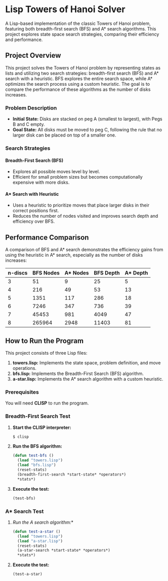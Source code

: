 # Lisp Towers of Hanoi Solver

A Lisp-based implementation of the classic Towers of Hanoi problem, featuring both breadth-first search (BFS) and A* search algorithms. This project explores state space search strategies, comparing their efficiency and performance.

## Project Overview

This project solves the Towers of Hanoi problem by representing states as lists and utilizing two search strategies: breadth-first search (BFS) and A* search with a heuristic. BFS explores the entire search space, while A* optimizes the search process using a custom heuristic. The goal is to compare the performance of these algorithms as the number of disks increases.

### Problem Description

- **Initial State:** Disks are stacked on peg A (smallest to largest), with Pegs B and C empty.
- **Goal State:** All disks must be moved to peg C, following the rule that no larger disk can be placed on top of a smaller one.

### Search Strategies

#### Breadth-First Search (BFS)
- Explores all possible moves level by level.
- Efficient for small problem sizes but becomes computationally expensive with more disks.

#### A* Search with Heuristic
- Uses a heuristic to prioritize moves that place larger disks in their correct positions first.
- Reduces the number of nodes visited and improves search depth and efficiency over BFS.

## Performance Comparison

A comparison of BFS and A* search demonstrates the efficiency gains from using the heuristic in A* search, especially as the number of disks increases:

| n-discs | BFS Nodes | A* Nodes | BFS Depth | A* Depth |
|---------|-----------|----------|-----------|----------|
| 3       | 51        | 9        | 25        | 5        |
| 4       | 216       | 49       | 53        | 13       |
| 5       | 1351      | 117      | 286       | 18       |
| 6       | 7246      | 347      | 736       | 39       |
| 7       | 45453     | 981      | 4049      | 47       |
| 8       | 265964    | 2948     | 11403     | 81       |

## How to Run the Program

This project consists of three Lisp files:

1. **towers.lisp:** Implements the state space, problem definition, and move operations.
2. **bfs.lisp:** Implements the Breadth-First Search (BFS) algorithm.
3. **a-star.lisp:** Implements the A* search algorithm with a custom heuristic.

### Prerequisites

You will need **CLISP** to run the program.

### Breadth-First Search Test

1. **Start the CLISP interpreter:**
   ```bash
   $ clisp
   ```

2. **Run the BFS algorithm:**
   ```lisp
   (defun test-bfs ()
     (load "towers.lisp")
     (load "bfs.lisp")
     (reset-stats)
     (breadth-first-search *start-state* *operators*)
     *stats*)
   ```

3. **Execute the test:**
   ```lisp
   (test-bfs)
   ```

### A* Search Test

1. **Run the A* search algorithm:**
   ```lisp
   (defun test-a-star ()
     (load "towers.lisp")
     (load "a-star.lisp")
     (reset-stats)
     (a-star-search *start-state* *operators*)
     *stats*)
   ```

2. **Execute the test:**
   ```lisp
   (test-a-star)
   ```
